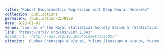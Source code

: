 ```yaml
---
title: "Robust Nonparametric Regression with Deep Neural Networks"
collection: publications
permalink: /publication/22JRSSB
date: 2022-01-01
venue: 'Journal of the Royal Statistical Society Series B (Statistical Methodology)'
link: 'https://arxiv.org/abs/2107.10343'
#paperurl: 'https://doi.org/10.1093/biomet/asac027'
citation: 'Guohao Shen<sup> # </sup>, Yuling Jiao<sup> # </sup>, Yuanyuan Lin* and Jian Huang*. (2022). &quot;Robust Nonparametric Regression with Deep Neural Networks. &quot; <i>Major revision in Journal of the Royal Statistical Society Series B (Statistical Methodology).</i>'
---
```

